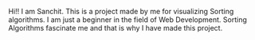 Hi!!  I am Sanchit. This is a project made by me for visualizing Sorting algorithms. I am just a beginner in the field of Web Development.
Sorting Algorithms fascinate me and that is why I have made this project.
